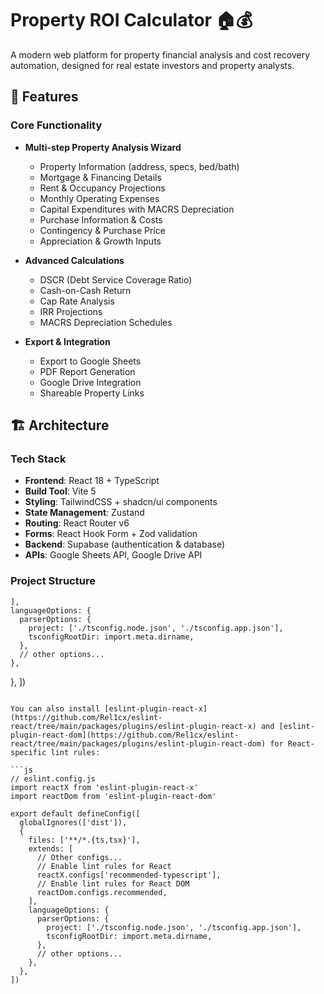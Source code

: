 # Property ROI Calculator 🏠💰

A modern web platform for property financial analysis and cost recovery automation, designed for real estate investors and property analysts.

## 🚀 Features

### Core Functionality
- **Multi-step Property Analysis Wizard**
  - Property Information (address, specs, bed/bath)
  - Mortgage & Financing Details
  - Rent & Occupancy Projections
  - Monthly Operating Expenses
  - Capital Expenditures with MACRS Depreciation
  - Purchase Information & Costs
  - Contingency & Purchase Price
  - Appreciation & Growth Inputs

- **Advanced Calculations**
  - DSCR (Debt Service Coverage Ratio)
  - Cash-on-Cash Return
  - Cap Rate Analysis
  - IRR Projections
  - MACRS Depreciation Schedules

- **Export & Integration**
  - Export to Google Sheets
  - PDF Report Generation
  - Google Drive Integration
  - Shareable Property Links

## 🏗️ Architecture

### Tech Stack
- **Frontend**: React 18 + TypeScript
- **Build Tool**: Vite 5
- **Styling**: TailwindCSS + shadcn/ui components
- **State Management**: Zustand
- **Routing**: React Router v6
- **Forms**: React Hook Form + Zod validation
- **Backend**: Supabase (authentication & database)
- **APIs**: Google Sheets API, Google Drive API

### Project Structure
    ],
    languageOptions: {
      parserOptions: {
        project: ['./tsconfig.node.json', './tsconfig.app.json'],
        tsconfigRootDir: import.meta.dirname,
      },
      // other options...
    },
  },
])
```

You can also install [eslint-plugin-react-x](https://github.com/Rel1cx/eslint-react/tree/main/packages/plugins/eslint-plugin-react-x) and [eslint-plugin-react-dom](https://github.com/Rel1cx/eslint-react/tree/main/packages/plugins/eslint-plugin-react-dom) for React-specific lint rules:

```js
// eslint.config.js
import reactX from 'eslint-plugin-react-x'
import reactDom from 'eslint-plugin-react-dom'

export default defineConfig([
  globalIgnores(['dist']),
  {
    files: ['**/*.{ts,tsx}'],
    extends: [
      // Other configs...
      // Enable lint rules for React
      reactX.configs['recommended-typescript'],
      // Enable lint rules for React DOM
      reactDom.configs.recommended,
    ],
    languageOptions: {
      parserOptions: {
        project: ['./tsconfig.node.json', './tsconfig.app.json'],
        tsconfigRootDir: import.meta.dirname,
      },
      // other options...
    },
  },
])
```
